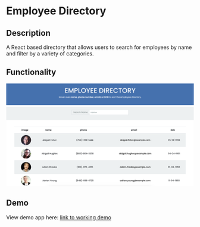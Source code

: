 # Employee Directory

## Description
A React based directory that allows users to search for employees by name and filter by a variety of categories. 

## Functionality
<img src="/public/employee-directory-demo.png" alt="drawing" width="600"/>

## Demo
View demo app here: [link to working demo](https://puppyburp.github.io/19-employee-directory/)